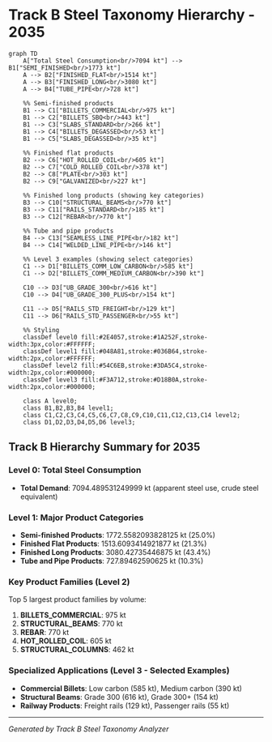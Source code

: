 # Track B Steel Taxonomy Hierarchy - 2035

```mermaid
graph TD
    A["Total Steel Consumption<br/>7094 kt"] --> B1["SEMI_FINISHED<br/>1773 kt"]
    A --> B2["FINISHED_FLAT<br/>1514 kt"]
    A --> B3["FINISHED_LONG<br/>3080 kt"]
    A --> B4["TUBE_PIPE<br/>728 kt"]
    
    %% Semi-finished products
    B1 --> C1["BILLETS_COMMERCIAL<br/>975 kt"]
    B1 --> C2["BILLETS_SBQ<br/>443 kt"]
    B1 --> C3["SLABS_STANDARD<br/>266 kt"]
    B1 --> C4["BILLETS_DEGASSED<br/>53 kt"]
    B1 --> C5["SLABS_DEGASSED<br/>35 kt"]
    
    %% Finished flat products
    B2 --> C6["HOT_ROLLED_COIL<br/>605 kt"]
    B2 --> C7["COLD_ROLLED_COIL<br/>378 kt"]
    B2 --> C8["PLATE<br/>303 kt"]
    B2 --> C9["GALVANIZED<br/>227 kt"]
    
    %% Finished long products (showing key categories)
    B3 --> C10["STRUCTURAL_BEAMS<br/>770 kt"]
    B3 --> C11["RAILS_STANDARD<br/>185 kt"]
    B3 --> C12["REBAR<br/>770 kt"]
    
    %% Tube and pipe products
    B4 --> C13["SEAMLESS_LINE_PIPE<br/>182 kt"]
    B4 --> C14["WELDED_LINE_PIPE<br/>146 kt"]
    
    %% Level 3 examples (showing select categories)
    C1 --> D1["BILLETS_COMM_LOW_CARBON<br/>585 kt"]
    C1 --> D2["BILLETS_COMM_MEDIUM_CARBON<br/>390 kt"]
    
    C10 --> D3["UB_GRADE_300<br/>616 kt"]
    C10 --> D4["UB_GRADE_300_PLUS<br/>154 kt"]
    
    C11 --> D5["RAILS_STD_FREIGHT<br/>129 kt"]
    C11 --> D6["RAILS_STD_PASSENGER<br/>55 kt"]
    
    %% Styling
    classDef level0 fill:#2E4057,stroke:#1A252F,stroke-width:3px,color:#FFFFFF;
    classDef level1 fill:#048A81,stroke:#036B64,stroke-width:2px,color:#FFFFFF;
    classDef level2 fill:#54C6EB,stroke:#3DA5C4,stroke-width:2px,color:#000000;
    classDef level3 fill:#F3A712,stroke:#D18B0A,stroke-width:2px,color:#000000;
    
    class A level0;
    class B1,B2,B3,B4 level1;
    class C1,C2,C3,C4,C5,C6,C7,C8,C9,C10,C11,C12,C13,C14 level2;
    class D1,D2,D3,D4,D5,D6 level3;
```

## Track B Hierarchy Summary for 2035

### Level 0: Total Steel Consumption
- **Total Demand**: 7094.489531249999 kt (apparent steel use, crude steel equivalent)

### Level 1: Major Product Categories
- **Semi-finished Products**: 1772.5582093828125 kt (25.0%)
- **Finished Flat Products**: 1513.6093414921877 kt (21.3%)
- **Finished Long Products**: 3080.42735446875 kt (43.4%)
- **Tube and Pipe Products**: 727.89462590625 kt (10.3%)

### Key Product Families (Level 2)
Top 5 largest product families by volume:
1. **BILLETS_COMMERCIAL**: 975 kt
2. **STRUCTURAL_BEAMS**: 770 kt
3. **REBAR**: 770 kt
4. **HOT_ROLLED_COIL**: 605 kt
5. **STRUCTURAL_COLUMNS**: 462 kt

### Specialized Applications (Level 3 - Selected Examples)
- **Commercial Billets**: Low carbon (585 kt), Medium carbon (390 kt)
- **Structural Beams**: Grade 300 (616 kt), Grade 300+ (154 kt)
- **Railway Products**: Freight rails (129 kt), Passenger rails (55 kt)

---
*Generated by Track B Steel Taxonomy Analyzer*
